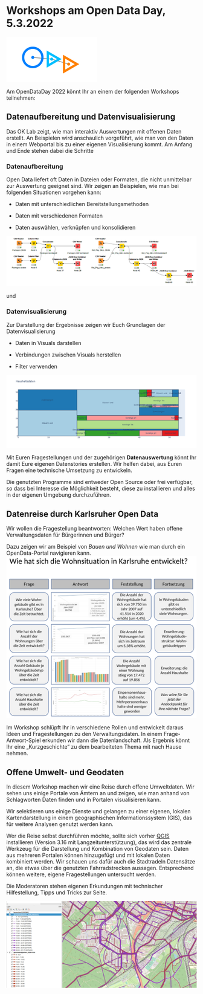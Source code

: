 # Workshops am Open Data Day, 5.3.2022


![ODD22](oddlogo.png)

Am OpenDataDay 2022 könnt Ihr an einem der folgenden Workshops teilnehmen:

<!--
## Datenaufbereitung und Datenvisualisierung (Variante Michael)

Im Rahmen des Open Data Day 2022 bietet das OK-Lab Karlsruhe interessierten Teilnehmern an, sich über Aufgaben zu informieren, die entstehen wenn man mit Daten aus Open Data Quellen eigene Auswertungen erstellen möchte.

Hier wird an Beispielen gezeigt, wie man in bestimmten Situationen bei der Datenbeschaffung auftretende Herausforderungen bewältigt und zu einem Ergebnis kommt, das man dann in Auswertungen verwenden kann. Die Teilnehmer können anhand der sie interessierenden Themen den Moderator anleiten, Beispiele zu suchen. Damit können Data Storys angefangen werden, die danach selbständig weiter geführt werden können.

Auch bei den Auswertungen steht der Moderator hilfreich zur Seite und zeigt, wie man die eingelesenen Daten sinnvoll darstellen und auswerten kann. Auch hier sollen die Teilnehmer die Anstöße zu den gezeigten Auswertungen und/oder Tricks geben.

 

Die Teilnehmer müssen keine Programme installieren, können das aber tun, wenn sie die Session am eigenen Beispiel nachvollziehen wollen.

In der Session werden Tools verwendet und gezeigt, die Open Source sind oder kostenfrei eingesetzt werden können.

 

### 1. Datenaufbereitung:

 * Open Data liefert oft Daten in Dateien oder Formaten, die nicht unmittelbar zur Auswertung geeignet sind.

 * Daten müssen aus den verschiedensten Quellen extrahiert und Kombiniert werden:

    + Daten aus CSV-Dateien

    + Daten aus Tabellen in PDF-Dateien

    + Daten aus API-Abrufen

 * Daten haben oft sehr verschiedene Formate:

    + CSV

    + JSON

    + Excel

    + XML

    + ...

* Daten müssen konsolidiert werden:

    + mehrere Teile der benötigten Daten aus verschiedenen Dateien zusammenführen

    + Beziehungen zwischen Dateien herstellen

    + Angaben aus mereren Quellen kombinieren

    + Säubern von Angaben

    + Ergänzen leerer Feldinhalte oder Auffüllen aus anderen Zeilen

 

### 2. Datenvisualisierung:

* eingelesene Daten in Visuals darstellen

* Verbindungen zwischen Visuals herstellen

* Filter verwenden

* ...



## Datenaufbereitung und Datenvisualisierung (Variante Martin)
Das OK Lab zeigt, wie man interaktiv Auswertungen mit offenen Daten
erstellt.
An Beispielen wird anschaulich vorgeführt, wie man von den Daten in
einem Webportal bis zu einer eigenen Visualisierung kommt.
Interaktiv können Geschichten anhand von eigenen Fragestellungen erzählt
werden.
Dazu übersetzt ein Moderator die Fragen in eine technische Umsetzung, so
dass die Fragestellungen direkt mit den Daten beantwortet und
anschaulich dargestellt werden.
Die Geschichten können eigenständig weiterentwickelt oder neue
Entdeckungstouren gestartet werden.
Bei Fragen stehen die Moderatoren mit Tipps und Tricks zur Seite.

Die genutzten Programme sind entweder Open Source oder frei verfügbar,
so dass bei Interesse die Möglichkeit besteht, diese zu installieren und
alles in der eigenen Umgebung durchzuführen.

-->

## Datenaufbereitung und Datenvisualisierung
Das OK Lab zeigt, wie man interaktiv Auswertungen mit offenen Daten
erstellt. 
An Beispielen wird anschaulich vorgeführt, wie man von den Daten in
einem Webportal bis zu einer eigenen Visualisierung kommt.
Am Anfang und Ende stehen dabei die Schritte

### Datenaufbereitung

Open Data liefert oft Daten in Dateien oder Formaten, die nicht unmittelbar zur Auswertung geeignet sind. Wir zeigen an Beispielen, wie man bei folgenden Situationen vorgehen kann:

 * Daten mit unterschiedlichen Bereitstellungsmethoden

 * Daten mit verschiedenen Formaten

 * Daten auswählen, verknüpfen und konsolidieren

![Datenaufbereitung](Datenaufbereitung.png)

und 

### Datenvisualisierung
Zur Darstellung der Ergebnisse zeigen wir Euch Grundlagen der Datenvisualisierung 

* Daten in Visuals darstellen

* Verbindungen zwischen Visuals herstellen

* Filter verwenden

![Datenvisualisierung (da brauchen wir noch ein Bild!)](haushalt.png)


Mit Euren Fragestellungen und der zugehörigen **Datenauswertung** könnt Ihr damit Eure eigenen Datenstories erstellen. Wir helfen dabei, aus Euren Fragen eine technische Umsetzung zu entwickeln.

Die genutzten Programme sind entweder Open Source oder frei verfügbar,
so dass bei Interesse die Möglichkeit besteht, diese zu installieren und
alles in der eigenen Umgebung durchzuführen.

<div style="page-break-after:always;"><div>


## Datenreise durch Karlsruher Open Data
Wir wollen die Fragestellung beantworten: Welchen Wert haben offene Verwaltungsdaten für Bürgerinnen und Bürger?

Dazu zeigen wir am Beispiel von *Bauen und Wohnen* wie man durch ein OpenData-Portal navigieren kann.
![Wohnungen](wohnungen.jpg)

Im Workshop schlüpft Ihr in verschiedene Rollen und entwickelt daraus Ideen und Fragestellungen 
zu den Verwaltungsdaten. In einem Frage-Antwort-Spiel erkunden wir dann die Datenlandschaft.
Als Ergebnis könnt Ihr eine „Kurzgeschichte“ zu dem bearbeiteten Thema mit nach Hause nehmen.

<div style="page-break-after:always;"><div>


## Offene Umwelt- und Geodaten

In diesem Workshop machen wir eine Reise durch offene Umweltdaten. Wir sehen uns einige Portale von Ämtern an und zeigen, wie man anhand von Schlagworten Daten finden und in Portalen visualisieren kann.

Wir selektieren uns einige Dienste und gelangen zu einer eigenen, lokalen Kartendarstellung in einem geographischen Informationssystem (GIS), das für weitere Analysen genutzt werden kann.

Wer die Reise selbst durchführen möchte, sollte sich vorher [QGIS](https://qgis.org/de/site/) installieren (Version 3.16 mit Langzeitunterstützung), das wird das zentrale Werkzeug für die Darstellung und Kombination von Geodaten sein. Daten aus mehreren Portalen können hinzugefügt und mit lokalen Daten kombiniert werden. Wir schauen uns dafür auch die Stadtradeln Datensätze an, die etwas über die genutzten Fahrradstrecken aussagen. Entsprechend können weitere, eigene Fragestellungen untersucht werden.

Die Moderatoren stehen eigenen Erkundungen mit technischer Hilfestellung, Tipps und Tricks zur Seite.

![Stadtradeln und Bäume](stadtradelnBaeume.jpg)


